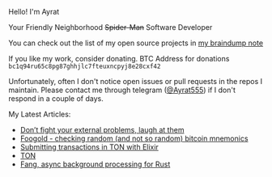 Hello! I'm Ayrat

Your Friendly Neighborhood ~~Spider-Man~~ Software Developer

You can check out the list of my open source projects in [my braindump note](https://braindump.badykov.com/notes/20210830181701-my_projects/)

If you like my work, consider donating. BTC Address for donations `bc1q94ru65c8pg87ghhjlc7fteuxncpyj8e28cxf42`

Unfortunately, often I don't notice open issues or pull requests in the repos I maintain. Please contact me through telegram ([@Ayrat555](https://t.me/ayrat555)) if I don't respond in a couple of days.

My Latest Articles:

<!-- BLOG-POST-LIST:START -->
- [Don’t fight your external problems, laugh at them](/elixir/sage/)
- [Foogold - checking random &lpar;and not so random&rpar; bitcoin mnemonics](/rust/bitcoin/foogold/)
- [Submitting transactions in TON with Elixir](/elixir/ton/submitting-ton-transaction/)
- [TON](/elixir/blockchain/ton/)
- [Fang, async background processing for Rust](/rust/async-processing/)
<!-- BLOG-POST-LIST:END -->

